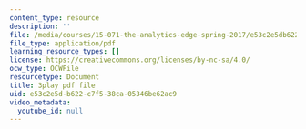 ```yaml
---
content_type: resource
description: ''
file: /media/courses/15-071-the-analytics-edge-spring-2017/e53c2e5db622c7f538ca05346be62ac9_U57wvHVpe-8.pdf
file_type: application/pdf
learning_resource_types: []
license: https://creativecommons.org/licenses/by-nc-sa/4.0/
ocw_type: OCWFile
resourcetype: Document
title: 3play pdf file
uid: e53c2e5d-b622-c7f5-38ca-05346be62ac9
video_metadata:
  youtube_id: null
---
```

